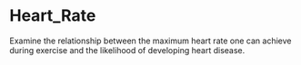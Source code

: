# Heart_Rate
Examine the relationship between the maximum heart rate one can achieve during exercise and the likelihood of developing heart disease.
